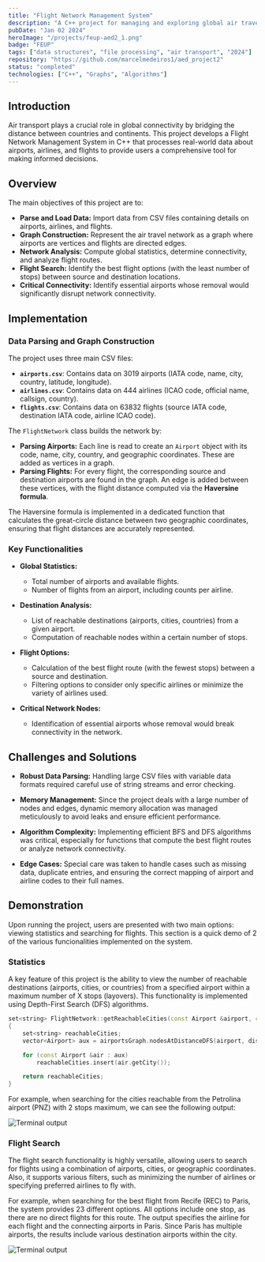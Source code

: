 ```yaml
---
title: "Flight Network Management System"
description: "A C++ project for managing and exploring global air travel networks using graph data structures, enabling flight search, network statistics, and connectivity analysis."
pubDate: "Jan 02 2024"
heroImage: "/projects/feup-aed2_1.png"
badge: "FEUP"
tags: ["data structures", "file processing", "air transport", "2024"]
repository: "https://github.com/marcelmedeiros1/aed_project2"
status: "completed"
technologies: ["C++", "Graphs", "Algorithms"]
---
```


## Introduction

Air transport plays a crucial role in global connectivity by bridging the distance between countries and continents. This project develops a Flight Network Management System in C++ that processes real-world data about airports, airlines, and flights to provide users a comprehensive tool for making informed decisions.

## Overview

The main objectives of this project are to:

- **Parse and Load Data:** Import data from CSV files containing details on airports, airlines, and flights.
- **Graph Construction:** Represent the air travel network as a graph where airports are vertices and flights are directed edges.
- **Network Analysis:** Compute global statistics, determine connectivity, and analyze flight routes.
- **Flight Search:** Identify the best flight options (with the least number of stops) between source and destination locations.
- **Critical Connectivity:** Identify essential airports whose removal would significantly disrupt network connectivity.

## Implementation

### Data Parsing and Graph Construction

The project uses three main CSV files:

- **`airports.csv`**: Contains data on 3019 airports (IATA code, name, city, country, latitude, longitude).
- **`airlines.csv`**: Contains data on 444 airlines (ICAO code, official name, callsign, country).
- **`flights.csv`**: Contains data on 63832 flights (source IATA code, destination IATA code, airline ICAO code).

The `FlightNetwork` class builds the network by:

- **Parsing Airports:** Each line is read to create an `Airport` object with its code, name, city, country, and geographic coordinates. These are added as vertices in a graph.
- **Parsing Flights:** For every flight, the corresponding source and destination airports are found in the graph. An edge is added between these vertices, with the flight distance computed via the **Haversine formula**.

The Haversine formula is implemented in a dedicated function that calculates the great-circle distance between two geographic coordinates, ensuring that flight distances are accurately represented.

### Key Functionalities

- **Global Statistics:**

  - Total number of airports and available flights.
  - Number of flights from an airport, including counts per airline.

- **Destination Analysis:**

  - List of reachable destinations (airports, cities, countries) from a given airport.
  - Computation of reachable nodes within a certain number of stops.

- **Flight Options:**

  - Calculation of the best flight route (with the fewest stops) between a source and destination.
  - Filtering options to consider only specific airlines or minimize the variety of airlines used.

- **Critical Network Nodes:**
  - Identification of essential airports whose removal would break connectivity in the network.

## Challenges and Solutions

- **Robust Data Parsing:**
  Handling large CSV files with variable data formats required careful use of string streams and error checking.

- **Memory Management:**
  Since the project deals with a large number of nodes and edges, dynamic memory allocation was managed meticulously to avoid leaks and ensure efficient performance.

- **Algorithm Complexity:**
  Implementing efficient BFS and DFS algorithms was critical, especially for functions that compute the best flight routes or analyze network connectivity.

- **Edge Cases:**
  Special care was taken to handle cases such as missing data, duplicate entries, and ensuring the correct mapping of airport and airline codes to their full names.

## Demonstration

Upon running the project, users are presented with two main options: viewing statistics and searching for flights. This section is a quick demo of 2 of the various funcionalities implemented on the system.

### Statistics

A key feature of this project is the ability to view the number of reachable destinations (airports, cities, or countries) from a specified airport within a maximum number of X stops (layovers). This functionality is implemented using Depth-First Search (DFS) algorithms.

```cpp
set<string> FlightNetwork::getReachableCities(const Airport &airport, const int &distance)
{
    set<string> reachableCities;
    vector<Airport> aux = airportsGraph.nodesAtDistanceDFS(airport, distance);

    for (const Airport &air : aux)
        reachableCities.insert(air.getCity());

    return reachableCities;
}
```

For example, when searching for the cities reachable from the Petrolina airport (PNZ) with 2 stops maximum, we can see the following output:

![Terminal output](/projects/feup-aed2_2.png)

### Flight Search

The flight search functionality is highly versatile, allowing users to search for flights using a combination of airports, cities, or geographic coordinates. Also, it supports various filters, such as minimizing the number of airlines or specifying preferred airlines to fly with.

For example, when searching for the best flight from Recife (REC) to Paris, the system provides 23 different options. All options include one stop, as there are no direct flights for this route. The output specifies the airline for each flight and the connecting airports in Paris. Since Paris has multiple airports, the results include various destination airports within the city.

![Terminal output](/projects/feup-aed2_3.png)
